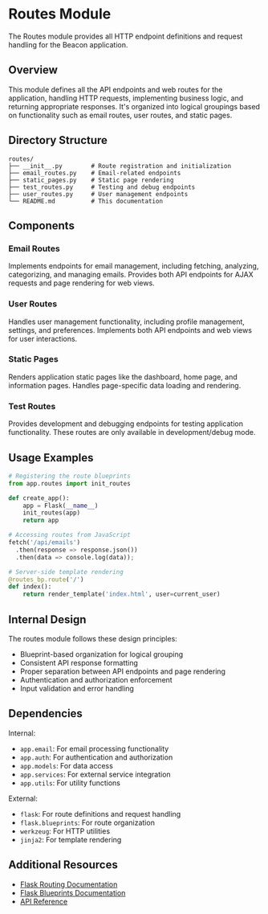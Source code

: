 # Routes Module

The Routes module provides all HTTP endpoint definitions and request handling for the Beacon application.

## Overview

This module defines all the API endpoints and web routes for the application, handling HTTP requests, implementing business logic, and returning appropriate responses. It's organized into logical groupings based on functionality such as email routes, user routes, and static pages.

## Directory Structure

```
routes/
├── __init__.py        # Route registration and initialization
├── email_routes.py    # Email-related endpoints
├── static_pages.py    # Static page rendering
├── test_routes.py     # Testing and debug endpoints
├── user_routes.py     # User management endpoints
└── README.md          # This documentation
```

## Components

### Email Routes
Implements endpoints for email management, including fetching, analyzing, categorizing, and managing emails. Provides both API endpoints for AJAX requests and page rendering for web views.

### User Routes
Handles user management functionality, including profile management, settings, and preferences. Implements both API endpoints and web views for user interactions.

### Static Pages
Renders application static pages like the dashboard, home page, and information pages. Handles page-specific data loading and rendering.

### Test Routes
Provides development and debugging endpoints for testing application functionality. These routes are only available in development/debug mode.

## Usage Examples

```python
# Registering the route blueprints
from app.routes import init_routes

def create_app():
    app = Flask(__name__)
    init_routes(app)
    return app

# Accessing routes from JavaScript
fetch('/api/emails')
  .then(response => response.json())
  .then(data => console.log(data));

# Server-side template rendering
@routes_bp.route('/')
def index():
    return render_template('index.html', user=current_user)
```

## Internal Design

The routes module follows these design principles:
- Blueprint-based organization for logical grouping
- Consistent API response formatting
- Proper separation between API endpoints and page rendering
- Authentication and authorization enforcement
- Input validation and error handling

## Dependencies

Internal:
- `app.email`: For email processing functionality
- `app.auth`: For authentication and authorization
- `app.models`: For data access
- `app.services`: For external service integration
- `app.utils`: For utility functions

External:
- `flask`: For route definitions and request handling
- `flask.blueprints`: For route organization
- `werkzeug`: For HTTP utilities
- `jinja2`: For template rendering

## Additional Resources

- [Flask Routing Documentation](https://flask.palletsprojects.com/en/2.0.x/quickstart/#routing)
- [Flask Blueprints Documentation](https://flask.palletsprojects.com/en/2.0.x/blueprints/)
- [API Reference]({doc}`api`) 